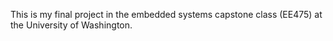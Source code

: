 This is my final project in the embedded systems capstone class (EE475) at the University of Washington.
